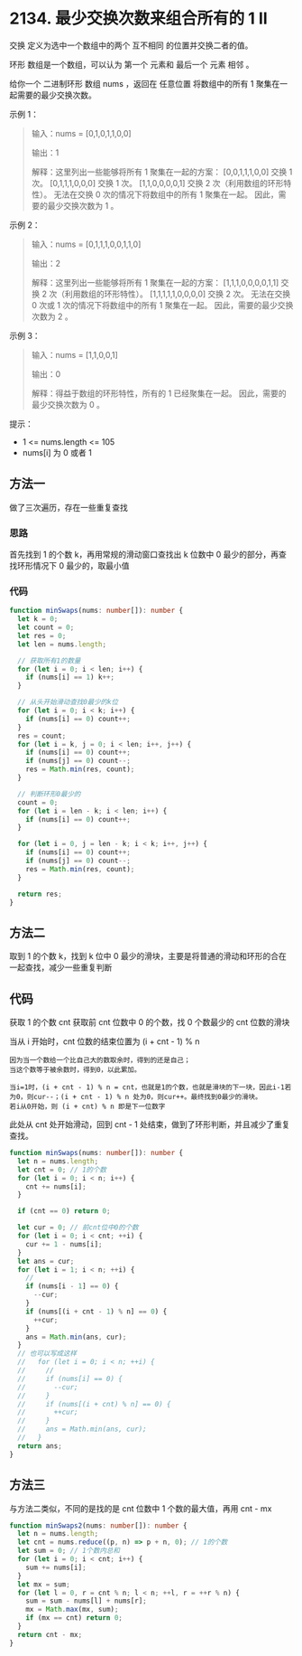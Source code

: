 # 2134. 最少交换次数来组合所有的 1 II

交换 定义为选中一个数组中的两个 互不相同 的位置并交换二者的值。

环形 数组是一个数组，可以认为 第一个 元素和 最后一个 元素 相邻 。

给你一个 二进制环形 数组 nums ，返回在 任意位置 将数组中的所有 1 聚集在一起需要的最少交换次数。

示例 1：

> 输入：nums = [0,1,0,1,1,0,0]
>
> 输出：1
>
> 解释：这里列出一些能够将所有 1 聚集在一起的方案：
> [0,0,1,1,1,0,0] 交换 1 次。
> [0,1,1,1,0,0,0] 交换 1 次。
> [1,1,0,0,0,0,1] 交换 2 次（利用数组的环形特性）。
> 无法在交换 0 次的情况下将数组中的所有 1 聚集在一起。
> 因此，需要的最少交换次数为 1 。

示例 2：

> 输入：nums = [0,1,1,1,0,0,1,1,0]
>
> 输出：2
>
> 解释：这里列出一些能够将所有 1 聚集在一起的方案：
> [1,1,1,0,0,0,0,1,1] 交换 2 次（利用数组的环形特性）。
> [1,1,1,1,1,0,0,0,0] 交换 2 次。
> 无法在交换 0 次或 1 次的情况下将数组中的所有 1 聚集在一起。
> 因此，需要的最少交换次数为 2 。

示例 3：

> 输入：nums = [1,1,0,0,1]
>
> 输出：0
>
> 解释：得益于数组的环形特性，所有的 1 已经聚集在一起。
> 因此，需要的最少交换次数为 0 。

提示：

- 1 <= nums.length <= 105
- nums[i] 为 0 或者 1

## 方法一

做了三次遍历，存在一些重复查找

### 思路

首先找到 1 的个数 k，再用常规的滑动窗口查找出 k 位数中 0 最少的部分，再查找环形情况下 0 最少的，取最小值

### 代码

```ts
function minSwaps(nums: number[]): number {
  let k = 0;
  let count = 0;
  let res = 0;
  let len = nums.length;

  // 获取所有1的数量
  for (let i = 0; i < len; i++) {
    if (nums[i] == 1) k++;
  }

  // 从头开始滑动查找0最少的k位
  for (let i = 0; i < k; i++) {
    if (nums[i] == 0) count++;
  }
  res = count;
  for (let i = k, j = 0; i < len; i++, j++) {
    if (nums[i] == 0) count++;
    if (nums[j] == 0) count--;
    res = Math.min(res, count);
  }

  // 判断环形0最少的
  count = 0;
  for (let i = len - k; i < len; i++) {
    if (nums[i] == 0) count++;
  }

  for (let i = 0, j = len - k; i < k; i++, j++) {
    if (nums[i] == 0) count++;
    if (nums[j] == 0) count--;
    res = Math.min(res, count);
  }

  return res;
}
```

## 方法二

取到 1 的个数 k，找到 k 位中 0 最少的滑块，主要是将普通的滑动和环形的合在一起查找，减少一些重复判断

## 代码

获取 1 的个数 cnt
获取前 cnt 位数中 0 的个数，找 0 个数最少的 cnt 位数的滑块

当从 i 开始时，cnt 位数的结束位置为 (i + cnt - 1) % n

    因为当一个数给一个比自己大的数取余时，得到的还是自己；
    当这个数等于被余数时，得到0，以此累加。

    当i=1时，(i + cnt - 1) % n = cnt，也就是1的个数，也就是滑块的下一块，因此i-1若为0，则cur--；(i + cnt - 1) % n 处为0，则cur++。最终找到0最少的滑块。
    若i从0开始，则 (i + cnt) % n 即是下一位数字

此处从 cnt 处开始滑动，回到 cnt - 1 处结束，做到了环形判断，并且减少了重复查找。

```ts
function minSwaps(nums: number[]): number {
  let n = nums.length;
  let cnt = 0; // 1的个数
  for (let i = 0; i < n; i++) {
    cnt += nums[i];
  }

  if (cnt == 0) return 0;

  let cur = 0; // 前cnt位中0的个数
  for (let i = 0; i < cnt; ++i) {
    cur += 1 - nums[i];
  }
  let ans = cur;
  for (let i = 1; i < n; ++i) {
    //
    if (nums[i - 1] == 0) {
      --cur;
    }
    if (nums[(i + cnt - 1) % n] == 0) {
      ++cur;
    }
    ans = Math.min(ans, cur);
  }
  // 也可以写成这样
  //   for (let i = 0; i < n; ++i) {
  //     //
  //     if (nums[i] == 0) {
  //       --cur;
  //     }
  //     if (nums[(i + cnt) % n] == 0) {
  //       ++cur;
  //     }
  //     ans = Math.min(ans, cur);
  //   }
  return ans;
}
```

## 方法三

与方法二类似，不同的是找的是 cnt 位数中 1 个数的最大值，再用 cnt - mx

```ts
function minSwaps2(nums: number[]): number {
  let n = nums.length;
  let cnt = nums.reduce((p, n) => p + n, 0); // 1的个数
  let sum = 0; // 1个数内总和
  for (let i = 0; i < cnt; i++) {
    sum += nums[i];
  }
  let mx = sum;
  for (let l = 0, r = cnt % n; l < n; ++l, r = ++r % n) {
    sum = sum - nums[l] + nums[r];
    mx = Math.max(mx, sum);
    if (mx == cnt) return 0;
  }
  return cnt - mx;
}
```
